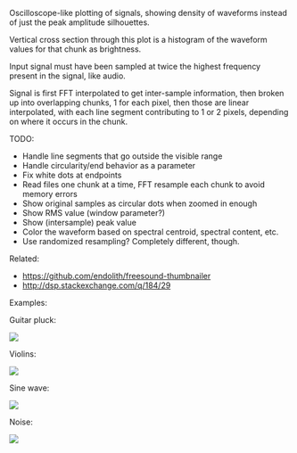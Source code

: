 Oscilloscope-like plotting of signals, showing density of waveforms instead 
of just the peak amplitude silhouettes.

Vertical cross section through this plot is a histogram of the waveform values 
for that chunk as brightness.

Input signal must have been sampled at twice the highest frequency present in
the signal, like audio.

Signal is first FFT interpolated to get inter-sample information, then broken
up into overlapping chunks, 1 for each pixel, then those are linear
interpolated, with each line segment contributing to 1 or 2 pixels, depending
on where it occurs in the chunk.

TODO:

- Handle line segments that go outside the visible range
- Handle circularity/end behavior as a parameter
 - Fix white dots at endpoints
- Read files one chunk at a time, FFT resample each chunk to avoid memory errors
- Show original samples as circular dots when zoomed in enough
- Show RMS value (window parameter?)
- Show (intersample) peak value
- Color the waveform based on spectral centroid, spectral content, etc.
- Use randomized resampling?  Completely different, though.

Related: 

- https://github.com/endolith/freesound-thumbnailer  
- http://dsp.stackexchange.com/q/184/29

Examples:

Guitar pluck:

![](https://farm1.staticflickr.com/306/19701397555_58444c1ee0_z.jpg)

Violins:

![](https://farm1.staticflickr.com/422/19737001541_09726ae0c5_z.jpg)

Sine wave:

![](https://farm1.staticflickr.com/417/19201290270_a91a64774e_z.jpg)

Noise:

![](https://farm1.staticflickr.com/395/19112954693_58b3ea3532_z.jpg)